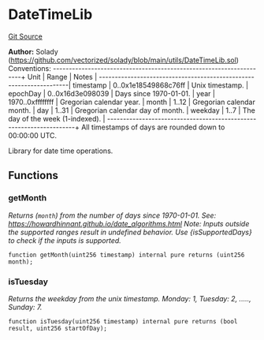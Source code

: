 # DateTimeLib
[Git Source](https://github.com/Maia-DAO/test-env-V2/blob/84b5f9e8695c91ddb02f27bb3dfb1c652f55ced4/maia/libraries/DateTimeLib.sol)

**Author:**
Solady (https://github.com/vectorized/solady/blob/main/utils/DateTimeLib.sol)
Conventions:
--------------------------------------------------------------------+
Unit      | Range                | Notes                            |
--------------------------------------------------------------------|
timestamp | 0..0x1e18549868c76ff | Unix timestamp.                  |
epochDay  | 0..0x16d3e098039     | Days since 1970-01-01.           |
year      | 1970..0xffffffff     | Gregorian calendar year.         |
month     | 1..12                | Gregorian calendar month.        |
day       | 1..31                | Gregorian calendar day of month. |
weekday   | 1..7                 | The day of the week (1-indexed). |
--------------------------------------------------------------------+
All timestamps of days are rounded down to 00:00:00 UTC.

Library for date time operations.


## Functions
### getMonth

*Returns (`month`) from the number of days since 1970-01-01.
See: https://howardhinnant.github.io/date_algorithms.html
Note: Inputs outside the supported ranges result in undefined behavior.
Use {isSupportedDays} to check if the inputs is supported.*


```solidity
function getMonth(uint256 timestamp) internal pure returns (uint256 month);
```

### isTuesday

*Returns the weekday from the unix timestamp.
Monday: 1, Tuesday: 2, ....., Sunday: 7.*


```solidity
function isTuesday(uint256 timestamp) internal pure returns (bool result, uint256 startOfDay);
```

